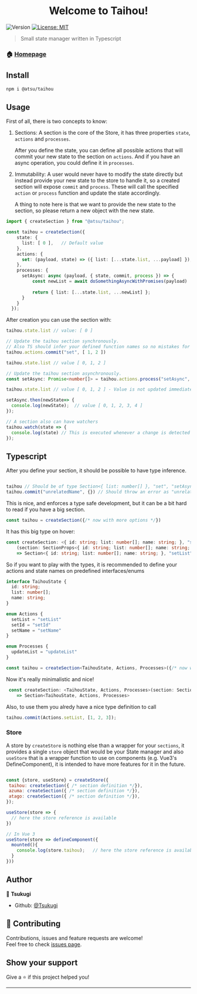 <h1 align="center">Welcome to Taihou!</h1>
<p>
  <img alt="Version" src="https://img.shields.io/badge/version-0.1.4-blue.svg?cacheSeconds=2592000" />
  <a href="#" target="_blank">
    <img alt="License: MIT" src="https://img.shields.io/badge/License-MIT-yellow.svg" />
  </a>
</p>

> Small state manager written in Typescript

### 🏠 [Homepage](https://github.com/Tsukugi/Taihou#readme)

## Install

```sh
npm i @atsu/taihou
```

## Usage 

First of all, there is two concepts to know:
1. Sections: A section is the core of the Store, it has three properties `state`, `actions` and `processes`. 

   After you define the state, you can define all possible actions that will commit your new state to the section on `actions`. 
   And if you have an async operation, you could define it in `processes`.
   
2. Immutability: A user would never have to modify the state directly but instead provide your new state to the store to handle it, so a created section will expose `commit` and `process`. These will call the specified `action` or `process` function and update the state accordingly.

   A thing to note here is that we want to provide the new state to the section, so please return a new object with the new state.
   
```ts
import { createSection } from "@atsu/taihou";

const taihou = createSection({
    state: {
      list: [ 0 ],   // Default value
    },
    actions: {
      set: (payload, state) => ({ list: [...state.list, ...payload] }),
    },
    processes: {
      setAsync: async (payload, { state, commit, process }) => {
          const newList = await doSomethingAsyncWithPromises(payload) 
          
          return { list: [...state.list, ...newList] };
      }
    }
  });
```

After creation you can use the section with:
   
```ts
taihou.state.list // value: [ 0 ]

// Update the taihou section synchronously. 
// Also TS should infer your defined function names so no mistakes for the name
taihou.actions.commit("set", [ 1, 2 ])   

taihou.state.list // value [ 0, 1, 2 ] 

// Update the taihou section asynchronously. 
const setAsync: Promise<number[]> = taihou.actions.process("setAsync", [ 3, 4 ])

taihou.state.list // value [ 0, 1, 2 ] - Value is not updated immediately

setAsync.then(newState=> {
  console.log(newState);  // value [ 0, 1, 2, 3, 4 ] 
});

// A section also can have watchers 
taihou.watch(state => {
  console.log(state) // This is executed whenever a change is detected (the state was updated)
});


```

## Typescript 

After you define your section, it should be possible to have type inference. 

```ts

taihou // Should be of type Section<{ list: number[] }, "set", "setAsync"> 
taihou.commit("unrelatedName", {}) // Should throw an error as "unrelatedName" is not part of "set"

```

This is nice, and enforces a type safe development, but it can be a bit hard to read if you have a big section.

```ts
const taihou = createSection({/* now with more options */}) 
```

It has this big type on hover:

``` ts
const createSection: <{ id: string; list: number[]; name: string; }, "setList" | "setId" | "setName", "updateList">
    (section: SectionProps<{ id: string; list: number[]; name: string; }, "setList" | "setId" | "setName", "updateList">) 
    => Section<{ id: string; list: number[]; name: string; }, "setList" | "setId" | "setName", "updateList">
```

So if you want to play with the types, it is recommended to define your actions and state names on predefined interfaces/enums


```ts
interface TaihouState {
  id: string;
  list: number[];
  name: string;
}

enum Actions {
  setList = "setList"
  setId = "setId"
  setName = "setName"
}

enum Processes {
  updateList = "updateList"
}

const taihou = createSection<TaihouState, Actions, Processes>({/* now with more options */}) 
```

Now it's really minimalistic and nice!

```ts
 const createSection: <TaihouState, Actions, Processes>(section: SectionProps<TaihouState, Actions, Processes>) 
    => Section<TaihouState, Actions, Processes>
```

Also, to use them you alredy have a nice type definition to call

```ts
taihou.commit(Actions.setList, [1, 2, 3]);
```

### Store

A store by `createStore` is nothing else than a wrapper for your `sections`, it provides a single `store` object that would be your State manager and also `useStore` that is a wrapper function to use on components (e.g. Vue3's DefineComponent), it is intended to have more features for it in the future.

```js

const {store, useStore} = createStore({
 taihou: createSection({ /* section definition */}),
 azuma: createSection({ /* section definition */}),
 atago: createSection({ /* section definition */}),
});

useStore(store => {
  // here the store reference is available 
})

// In Vue 3
useStore(store => defineComponent({
  mounted(){
    console.log(store.taihou);   // here the store reference is available 
  }
}))

```

## Author

👤 **Tsukugi**

- Github: [@Tsukugi](https://github.com/Tsukugi)

## 🤝 Contributing

Contributions, issues and feature requests are welcome!<br />Feel free to check [issues page](https://github.com/Tsukugi/Taihou/issues).

## Show your support

Give a ⭐️ if this project helped you!

---
